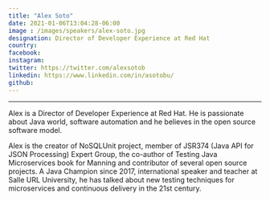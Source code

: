 ```yaml
---
title: "Alex Soto"
date: 2021-01-06T13:04:28-06:00
image : /images/speakers/alex-soto.jpg
designation: Director of Developer Experience at Red Hat
country: 
facebook: 
instagram: 
twitter: https://twitter.com/alexsotob
linkedin: https://www.linkedin.com/in/asotobu/
github: 
---
```

---

Alex is a Director of Developer Experience at Red Hat. He is passionate about Java world, software automation and he believes in the open source software model.
 
 Alex is the creator of NoSQLUnit project, member of JSR374 (Java API for JSON Processing) Expert Group, the co-author of Testing Java Microservices book for Manning and contributor of several open source projects. A Java Champion since 2017, international speaker and teacher at Salle URL University, he has talked about new testing techniques for microservices and continuous delivery in the 21st century.

